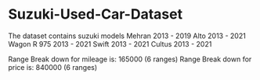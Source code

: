 # Suzuki-Used-Car-Dataset

The dataset contains suzuki models
Mehran      2013 - 2019
Alto        2013 - 2021
Wagon R     975	2013 - 2021
Swift       2013 - 2021
Cultus      2013 - 2021

Range Break down for mileage is: 165000 (6 ranges)
Range Break down for price is: 840000 (6 ranges)
